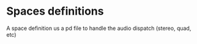 # Spaces definitions

A space definition us a pd file to handle the audio dispatch (stereo, quad, etc)